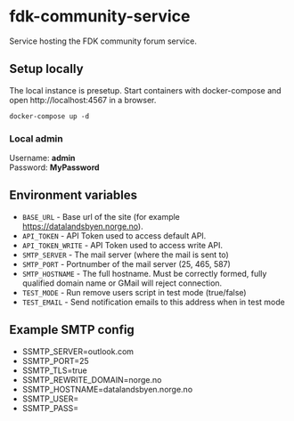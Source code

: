 # fdk-community-service
Service hosting the FDK community forum service.

## Setup locally
The local instance is presetup. Start containers with docker-compose and open http://localhost:4567 in a browser.
```
docker-compose up -d
```

### Local admin
Username: **admin**<br/>
Password: **MyPassword**

## Environment variables
- `BASE_URL` - Base url of the site (for example https://datalandsbyen.norge.no).
- `API_TOKEN` - API Token used to access default API.
- `API_TOKEN_WRITE` - API Token used to access write API.
- `SMTP_SERVER` - The mail server (where the mail is sent to)
- `SMTP_PORT` - Portnumber of the mail server (25, 465, 587)
- `SMTP_HOSTNAME` - The full hostname.  Must be correctly formed, fully qualified domain name or GMail will reject connection.
- `TEST_MODE` - Run remove users script in test mode (true/false)
- `TEST_EMAIL` - Send notification emails to this address when in test mode

## Example SMTP config
- SSMTP_SERVER=outlook.com
- SSMTP_PORT=25
- SSMTP_TLS=true
- SSMTP_REWRITE_DOMAIN=norge.no
- SSMTP_HOSTNAME=datalandsbyen.norge.no
- SSMTP_USER=
- SSMTP_PASS=